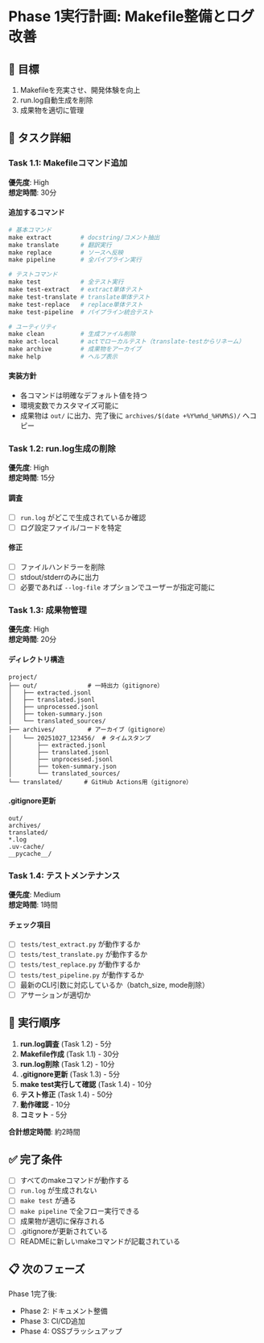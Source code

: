 # Phase 1実行計画: Makefile整備とログ改善

## 🎯 目標
1. Makefileを充実させ、開発体験を向上
2. run.log自動生成を削除
3. 成果物を適切に管理

## 📝 タスク詳細

### Task 1.1: Makefileコマンド追加
**優先度**: High  
**想定時間**: 30分

#### 追加するコマンド
```makefile
# 基本コマンド
make extract        # docstring/コメント抽出
make translate      # 翻訳実行
make replace        # ソースへ反映
make pipeline       # 全パイプライン実行

# テストコマンド
make test           # 全テスト実行
make test-extract   # extract単体テスト
make test-translate # translate単体テスト
make test-replace   # replace単体テスト
make test-pipeline  # パイプライン統合テスト

# ユーティリティ
make clean          # 生成ファイル削除
make act-local      # actでローカルテスト（translate-testからリネーム）
make archive        # 成果物をアーカイブ
make help           # ヘルプ表示
```

#### 実装方針
- 各コマンドは明確なデフォルト値を持つ
- 環境変数でカスタマイズ可能に
- 成果物は `out/` に出力、完了後に `archives/$(date +%Y%m%d_%H%M%S)/` へコピー

### Task 1.2: run.log生成の削除
**優先度**: High  
**想定時間**: 15分

#### 調査
- [ ] `run.log` がどこで生成されているか確認
- [ ] ログ設定ファイル/コードを特定

#### 修正
- [ ] ファイルハンドラーを削除
- [ ] stdout/stderrのみに出力
- [ ] 必要であれば `--log-file` オプションでユーザーが指定可能に

### Task 1.3: 成果物管理
**優先度**: High  
**想定時間**: 20分

#### ディレクトリ構造
```
project/
├── out/              # 一時出力（gitignore）
│   ├── extracted.jsonl
│   ├── translated.jsonl
│   ├── unprocessed.jsonl
│   ├── token-summary.json
│   └── translated_sources/
├── archives/         # アーカイブ（gitignore）
│   └── 20251027_123456/  # タイムスタンプ
│       ├── extracted.jsonl
│       ├── translated.jsonl
│       ├── unprocessed.jsonl
│       ├── token-summary.json
│       └── translated_sources/
└── translated/      # GitHub Actions用（gitignore）
```

#### .gitignore更新
```
out/
archives/
translated/
*.log
.uv-cache/
__pycache__/
```

### Task 1.4: テストメンテナンス
**優先度**: Medium  
**想定時間**: 1時間

#### チェック項目
- [ ] `tests/test_extract.py` が動作するか
- [ ] `tests/test_translate.py` が動作するか
- [ ] `tests/test_replace.py` が動作するか
- [ ] `tests/test_pipeline.py` が動作するか
- [ ] 最新のCLI引数に対応しているか（batch_size, mode削除）
- [ ] アサーションが適切か

## 🔄 実行順序

1. **run.log調査** (Task 1.2) - 5分
2. **Makefile作成** (Task 1.1) - 30分
3. **run.log削除** (Task 1.2) - 10分
4. **.gitignore更新** (Task 1.3) - 5分
5. **make test実行して確認** (Task 1.4) - 10分
6. **テスト修正** (Task 1.4) - 50分
7. **動作確認** - 10分
8. **コミット** - 5分

**合計想定時間**: 約2時間

## ✅ 完了条件

- [ ] すべてのmakeコマンドが動作する
- [ ] `run.log` が生成されない
- [ ] `make test` が通る
- [ ] `make pipeline` で全フロー実行できる
- [ ] 成果物が適切に保存される
- [ ] .gitignoreが更新されている
- [ ] READMEに新しいmakeコマンドが記載されている

## 📋 次のフェーズ

Phase 1完了後:
- Phase 2: ドキュメント整備
- Phase 3: CI/CD追加
- Phase 4: OSSブラッシュアップ
